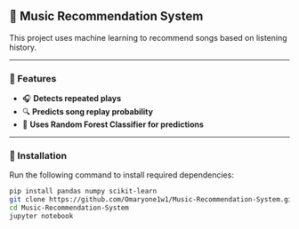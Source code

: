 ## 🎵 Music Recommendation System  

This project uses machine learning to recommend songs based on listening history.  

---

### 🚀 Features  
- 🎧 **Detects repeated plays**  
- 🔍 **Predicts song replay probability**  
- 🌲 **Uses Random Forest Classifier for predictions**  

---

### 🔧 Installation  
Run the following command to install required dependencies:  
```bash
pip install pandas numpy scikit-learn
git clone https://github.com/Omaryone1w1/Music-Recommendation-System.git  
cd Music-Recommendation-System  
jupyter notebook  
